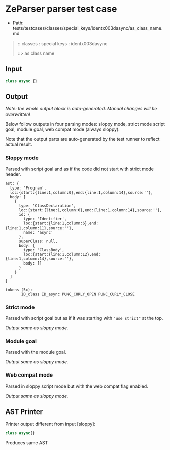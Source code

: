 # ZeParser parser test case

- Path: tests/testcases/classes/special_keys/identx003dasync/as_class_name.md

> :: classes : special keys : identx003dasync
>
> ::> as class name

## Input

`````js
class async {}
`````

## Output

_Note: the whole output block is auto-generated. Manual changes will be overwritten!_

Below follow outputs in four parsing modes: sloppy mode, strict mode script goal, module goal, web compat mode (always sloppy).

Note that the output parts are auto-generated by the test runner to reflect actual result.

### Sloppy mode

Parsed with script goal and as if the code did not start with strict mode header.

`````
ast: {
  type: 'Program',
  loc:{start:{line:1,column:0},end:{line:1,column:14},source:''},
  body: [
    {
      type: 'ClassDeclaration',
      loc:{start:{line:1,column:0},end:{line:1,column:14},source:''},
      id: {
        type: 'Identifier',
        loc:{start:{line:1,column:6},end:{line:1,column:11},source:''},
        name: 'async'
      },
      superClass: null,
      body: {
        type: 'ClassBody',
        loc:{start:{line:1,column:12},end:{line:1,column:14},source:''},
        body: []
      }
    }
  ]
}

tokens (5x):
       ID_class ID_async PUNC_CURLY_OPEN PUNC_CURLY_CLOSE
`````

### Strict mode

Parsed with script goal but as if it was starting with `"use strict"` at the top.

_Output same as sloppy mode._

### Module goal

Parsed with the module goal.

_Output same as sloppy mode._

### Web compat mode

Parsed in sloppy script mode but with the web compat flag enabled.

_Output same as sloppy mode._

## AST Printer

Printer output different from input [sloppy]:

````js
class async{}
````

Produces same AST
